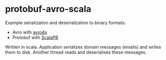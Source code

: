 # protobuf-avro-scala

Example serialization and deserialization to binary formats:
* Avro with [avro4s](https://github.com/sksamuel/avro4s)
* Protobuf with [ScalaPB](https://github.com/scalapb/ScalaPB)

Written in scala. Application serializes domain messages (emails) and writes them to disk. Another thread reads and deserialises these messages.
